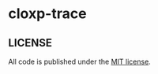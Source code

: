 # cloxp-trace

## LICENSE

All code is published under the [MIT license](https://github.com/cloxp/cloxp-trace/blob/master/LICENSE).
